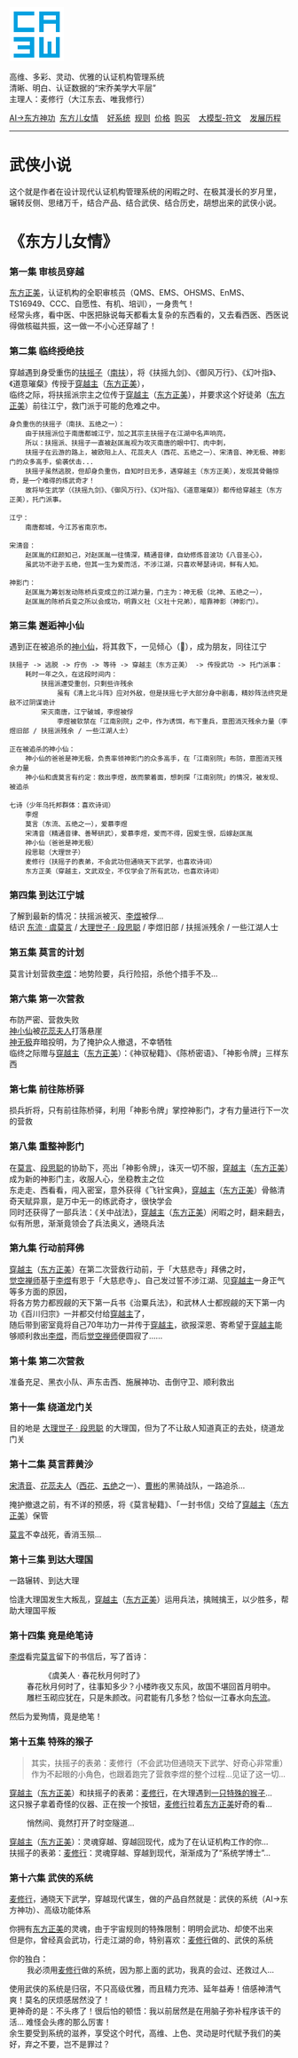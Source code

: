 ![](./static/ca3w.png "ca3w 认证机构管理系统")

高维、多彩、灵动、优雅的认证机构管理系统 <br/>
清晰、明白、认证数据的“宋乔美学大平层” <br/>
主理人：麦修行（大江东去、唯我修行）

[AI->东方神功][东方神功]&nbsp;&nbsp;[东方儿女情][]&nbsp;&nbsp;&nbsp;&nbsp;[好系统][]&nbsp;&nbsp;[规则][]&nbsp;&nbsp;[价格][]&nbsp;&nbsp;[购买][]&nbsp;&nbsp;&nbsp;&nbsp;[大模型-符文][]&nbsp;&nbsp;&nbsp;&nbsp;[发展历程][]

[东方神功]: https://github.com/ca3w/ai-dongfangshengong
[东方儿女情]: https://github.com/ca3w/dongfangernvqing/blob/main/root/BEST.md
[好系统]: https://github.com/ca3w/haoxitong
[规则]: https://github.com/ca3w/rule
[价格]: https://github.com/ca3w/pricing
[购买]: https://github.com/ca3w/howtobuy
[大模型-符文]: https://github.com/ca3w/largemodel-rune
[发展历程]: https://github.com/ca3w/development

***

# 武侠小说

这个就是作者在设计现代认证机构管理系统的闲暇之时、在极其漫长的岁月里， <br/>
辗转反侧、思绪万千，结合产品、结合武侠、结合历史，胡想出来的武侠小说。

# 《东方儿女情》

### 第一集 审核员穿越

[东方正美][]，认证机构的全职审核员（QMS、EMS、OHSMS、EnMS、TS16949、CCC、自愿性、有机、培训），一身贵气！ <br/>
经常头疼，看中医、中医把脉说每天都看太复杂的东西看的，又去看西医、西医说得做核磁共振，这一做一不小心还穿越了！

### 第二集 临终授绝技

穿越遇到身受重伤的[扶摇子][]（[南扶][]），将《扶摇九剑》、《御风万行》、《幻叶指》、《道意璀粲》传授于[穿越主][]（[东方正美][]）， <br/>
临终之际，将扶摇派宗主之位传于[穿越主][]（[东方正美][]），并要求这个好徒弟（[东方正美][]）前往江宁，救门派于可能的危难之中。

```text
身负重伤的扶摇子（南扶、五绝之一）：
    由于扶摇派位于南唐都城江宁，加之其宗主扶摇子在江湖中名声响亮，
    所以：扶摇派、扶摇子一直被赵匡胤视为攻灭南唐的眼中钉、肉中刺，
    扶摇子在云游的路上，被欧阳上人、花蕊夫人（西花、五绝之一）、宋清音、神无极、神影门的众多高手，偷袭伏击...
    扶摇子虽然逃脱，但却身负重伤，自知时日无多，遇穿越主（东方正美），发现其骨骼惊奇，是一个难得的练武奇才！
    故将毕生武学（《扶摇九剑》、《御风万行》、《幻叶指》、《道意璀粲》）都传给穿越主（东方正美），托门派事。

江宁：
    南唐都城，今江苏省南京市。

宋清音：
    赵匡胤的红颜知己，对赵匡胤一往情深，精通音律，自幼修炼音波功《八音圣心》，
    虽武功不逊于五绝，但其一生为爱而活，不涉江湖，只喜欢琴瑟诗词，鲜有人知。

神影门：
    赵匡胤为筹划发动陈桥兵变成立的江湖力量，门主为：神无极（北神、五绝之一），
    赵匡胤的陈桥兵变之所以会成功，明靠义社（义社十兄弟），暗靠神影（神影门）。
```

### 第三集 邂逅神小仙

遇到正在被追杀的[神小仙][]，将其救下，一见倾心（💓），成为朋友，同往江宁

```text
扶摇子 -> 逃脱 -> 疗伤 -> 等待 -> 穿越主（东方正美） -> 传授武功 -> 托门派事：
    耗时一年之久，在这段时间内：
        扶摇派遭受重创，只剩些许残余
            虽有《清上北斗阵》应对外敌，但是扶摇七子大部分身中剧毒，精妙阵法终究是敌不过阴谋诡计
        宋灭南唐，江宁破城，李煜被俘
            李煜被软禁在「江南别院」之中，作为诱饵，布下重兵，意图消灭残余力量（李煜旧部 / 扶摇派残余 / 一些江湖人士）

正在被追杀的神小仙：
    神小仙的爸爸是神无极，负责率领神影门的众多高手，在「江南别院」布防，意图消灭残余力量
    神小仙和虞莫言有约定：救出李煜，故而蒙着面，想刺探「江南别院」的情况，被发现、被追杀

七诗（少年乌托邦群体：喜欢诗词）
    李煜
    莫言（东流、五绝之一），爱慕李煜
    宋清音（精通音律、善琴研武），爱慕李煜，爱而不得，因爱生恨，后嫁赵匡胤
    神小仙（爸爸是神无极）
    段思聪（大理世子）
    麦修行（扶摇子的表弟，不会武功但通晓天下武学，也喜欢诗词）
    东方正美（穿越主，文武双全，不仅学会了所有武功，也喜欢诗词）
```

### 第四集 到达江宁城

了解到最新的情况：扶摇派被灭、[李煜][]被俘... <br/>
结识 [东流 · 虞莫言][东流] / [大理世子 · 段思聪][段思聪] / 李煜旧部 / 扶摇派残余 / 一些江湖人士

### 第五集 莫言的计划

莫言计划营救[李煜][]：地势险要，兵行险招，杀他个措手不及...

### 第六集 第一次营救

布防严密、营救失败 <br/>
[神小仙][]被[花蕊夫人][]打落悬崖 <br/>
[神无极][]弃暗投明，为了掩护众人撤退，不幸牺牲 <br/>
临终之际赠与[穿越主][]（[东方正美][]）：《神驭秘籍》、《陈桥密语》、「神影令牌」三样东西

### 第七集 前往陈桥驿

损兵折将，只有前往陈桥驿，利用「神影令牌」掌控神影门，才有力量进行下一次的营救

### 第八集 重整神影门

在[莫言][]、[段思聪][]的协助下，亮出「神影令牌」，诛灭一切不服，[穿越主][]（[东方正美][]）成为新的神影门主，收服人心，坐稳教主之位 <br/>
东走走、西看看，闯入密室，意外获得《飞针宝典》，[穿越主][]（[东方正美][]）骨骼清奇天赋异禀，是万中无一的练武奇才，很快学会 <br/>
同时还获得了一部兵法：《关中战法》，[穿越主][]（[东方正美][]）闲暇之时，翻来翻去，似有所思，渐渐竟领会了兵法奥义，通晓兵法

### 第九集 行动前拜佛

[穿越主][]（[东方正美][]）在第二次营救行动前，于「大慈悲寺」拜佛之时， <br/>
[觉空禅师][]基于[李煜][]有恩于「大慈悲寺」、自己发过誓不涉江湖、见[穿越主][]一身正气等多方面的原因， <br/>
将各方势力都觊觎的天下第一兵书《治粟兵法》，和武林人士都觊觎的天下第一内功《百川归宗》一并都交付给[穿越主][]了， <br/>
随后带到密室竟将自己70年功力一并传于[穿越主][]，欲报深恩、寄希望于[穿越主][]能够顺利救出[李煜][]，而后[觉空禅师][]便圆寂了......

### 第十集 第二次营救

准备充足、黑衣小队、声东击西、施展神功、击倒守卫、顺利救出

### 第十一集 绕道龙门关

目的地是 [大理世子 · 段思聪][段思聪] 的大理国，但为了不让敌人知道真正的去处，绕道龙门关

### 第十二集 莫言葬黄沙

[宋清音][]、[花蕊夫人][]（[西花][]、[五绝][]之一）、[曹彬][]的黑骑战队，一路追杀...

掩护撤退之前，有不详的预感，将《莫言秘籍》、「一封书信」交给了[穿越主][]（[东方正美][]）保管

[莫言][]不幸战死，香消玉殒...

### 第十三集 到达大理国

一路辗转、到达大理

恰逢大理国发生大叛乱，[穿越主][]（[东方正美][]）运用兵法，擒贼擒王，以少胜多，帮助大理国平叛

### 第十四集 竟是绝笔诗

[李煜][]看完[莫言][]留下的书信后，写了首诗：

&nbsp;&nbsp;&nbsp;&nbsp;&nbsp;&nbsp;&nbsp;&nbsp;&nbsp;&nbsp;&nbsp;&nbsp;&nbsp;&nbsp;&nbsp;&nbsp;《虞美人 · 春花秋月何时了》 <br/>
&nbsp;&nbsp;&nbsp;&nbsp;&nbsp;&nbsp;&nbsp;&nbsp;春花秋月何时了，往事知多少？小楼昨夜又东风，故国不堪回首月明中。 <br/>
&nbsp;&nbsp;&nbsp;&nbsp;&nbsp;&nbsp;&nbsp;&nbsp;雕栏玉砌应犹在，只是朱颜改。问君能有几多愁？恰似一江春水向[东流][]。

然后为爱殉情，竟是绝笔！

### 第十五集 特殊的猴子

> 其实，扶摇子的表弟：麦修行（不会武功但通晓天下武学、好奇心非常重） <br/>
> 作为不起眼的小角色，也跟着跑完了营救李煜的整个过程...见证了这一切...

[穿越主][]（[东方正美][]）和扶摇子的表弟：[麦修行][]，在大理遇到[一只特殊的猴子][]... <br/>
这只猴子拿着奇怪的仪器、正在按一个按钮，[麦修行][]拉着[东方正美][]好奇的看...

&nbsp;&nbsp;&nbsp;&nbsp;&nbsp;&nbsp;&nbsp;&nbsp;悄然间、竟然打开了时空隧道...

[穿越主][]（[东方正美][]）：灵魂穿越、穿越回现代，成为了在认证机构工作的你... <br/>
扶摇子的表弟：[麦修行][]：灵魂穿越、穿越到现代，渐渐成为了“系统学博士”...

### 第十六集 武侠的系统

[麦修行][]，通晓天下武学，穿越现代谋生，做的产品自然就是：武侠的系统（AI->东方神功）、高级功能体系

你拥有[东方正美][]的灵魂，由于宇宙规则的特殊限制：明明会武功、却使不出来 <br/>
但是你，曾经真会武功，行走江湖的命，特别喜欢：[麦修行][]做的、武侠的系统

你的独白： <br/>
&nbsp;&nbsp;&nbsp;&nbsp;&nbsp;&nbsp;&nbsp;&nbsp;我必须用[麦修行][]做的系统，因为那上面的武功，我真的会过、还救过人...

使用武侠的系统是归宿，不只高级优雅，而且精力充沛、延年益寿！倍感神清气爽！莫名的厌烦感居然没了！ <br/>
更神奇的是：不头疼了！很后怕的顿悟：我以前居然是在用脑子弥补程序该干的活... 难怪会头疼的那么厉害！ <br/>
余生要受到系统的滋养，享受这个时代，高维、上色、灵动是时代赋予我们的美好，弃之不要，岂不是罪过？

[穿越主]:           ./renwu.md#穿越主
[东方正美]:         ./renwu.md#穿越主

[五绝]:             ./renwu.md#五绝
[东流]:             ./renwu.md#东流
[莫言]:             ./renwu.md#东流
[虞莫言]:           ./renwu.md#东流
[西花]:             ./renwu.md#西花
[花蕊夫人]:         ./renwu.md#西花
[南扶]:             ./renwu.md#南扶
[扶摇子]:           ./renwu.md#南扶
[北神]:             ./renwu.md#北神
[神无极]:           ./renwu.md#北神
[中禅师]:           ./renwu.md#中禅师
[觉空禅师]:         ./renwu.md#中禅师

[七诗]:             ./renwu.md#七诗
[李煜]:             ./renwu.md#李煜
[宋清音]:           ./renwu.md#宋清音
[神小仙]:           ./renwu.md#神小仙
[段思聪]:           ./renwu.md#段思聪

[曹彬]:             ./renwu.md#曹彬

[一只特殊的猴子]:   ./renwu.md#一只特殊的猴子

[麦修行]:           ./renwu.md#麦修行
